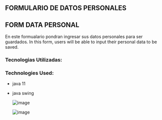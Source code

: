 ## FORMULARIO DE DATOS PERSONALES
## FORM DATA PERSONAL

En este formualario pondran ingresar sus datos personales para ser guardados.
In this form, users will be able to input their personal data to be saved.

### Tecnologias Utilizadas:
### Technologies Used:

* java 11
* java swing

  ![image](https://github.com/ismaelnv/Formulario/assets/103788750/7996fb30-fdca-46dd-92fe-10d8b0000ebf)


  ![image](https://github.com/ismaelnv/Formulario/assets/103788750/a685edc1-d6f7-4d1c-8e48-df19d251a9d6)

  
